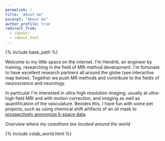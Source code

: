 ```yaml
---
permalink: /
title: "About me"
excerpt: "About me"
author_profile: true
redirect_from: 
  - /about/
  - /about.html
---
```


{% include base_path %}

Welcome to my little space on the internet. I'm Hendrik, an engineer by training, researching in the field of MRI method development. I'm fortunate to have excellent research partners all around the globe (see interactive map below). Together we push MR methods and contribute to the fields of neuroscience and neurology. 


In particular I'm interested in ultra-high resolution imaging, usually at ultra-high field MRI and with motion correction, and imaging as well as quantification of the vasculature. 
Besides this, I have fun with some pet projects, such as using chemical shift artifacts of an oil mask to [prospectively anonymize k-space data](https://doi.org/10.1002/mrm.28460 "link to CHARISMA MRM paper").

*Overview where my coauthors are located around the world*

{% include colab_world.html %}
